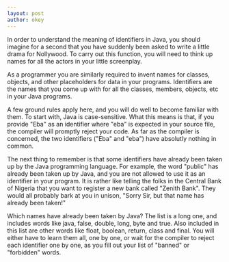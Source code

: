 ```yaml
---
layout: post
author: okey
---
```

In order to understand the meaning of identifiers in Java, you should imagine for 
a second that you have suddenly been asked to write a little drama for Nollywood.
To carry out this function, you will need to think up names for all the actors in
your little screenplay.

As a programmer you are similarly required to invent names for classes, objects, and other
placeholders for data in your programs. Identifiers are the names that you come up
with for all the classes, members, objects, etc in your Java programs.

A few ground rules apply here, and you will do well to become familiar with them. To
start with, Java is case-sensitive. What this means is that, if you provide "Eba" as 
an identifier where "eba" is expected in your source file, the compiler will promptly 
reject your code. As far as the compiler is concerned, the two identifiers ("Eba" and "eba")
have absolutly nothing in common.

The next thing to remember is that some identifiers have already been taken up by the Java 
programming language. For example, the word "public" has already been taken up by Java, and 
you are not allowed to use it as an identifier in your program. It is rather like telling 
the folks in the Central Bank of Nigeria that you want to register a new bank called "Zenith Bank". 
They would all probably bark at you in unison, "Sorry Sir, but that name has already been taken!"

Which names have already been taken by Java? The list is a long one, and includes words like 
java, false, double, long, byte and true. Also included in this list are other words like float, 
boolean, return, class and final. You will either have to learn them all, one by one, or wait for the compiler 
to reject each identifier one by one, as you fill out your list of "banned" or "forbidden" words.


